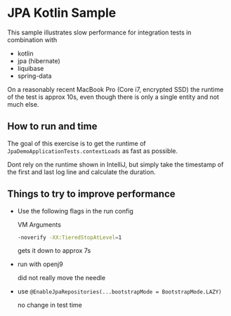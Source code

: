 # JPA Kotlin Sample

This sample illustrates slow performance for integration
tests in combination with

* kotlin
* jpa (hibernate)
* liquibase
* spring-data

On a reasonably recent MacBook Pro (Core i7, encrypted SSD) 
the runtime of the test is approx 10s, even though 
there is only a single entity and not much else.

## How to run and time

The goal of this exercise is to get the runtime of 
`JpaDemoApplicationTests.contextLoads` as fast as possible.

Dont rely on the runtime shown in IntelliJ, but simply take the timestamp
of the first and last log line and calculate the duration.
 
## Things to try to improve performance

* Use the following flags in the run config
    
    VM Arguments
    
    ```bash
    -noverify -XX:TieredStopAtLevel=1
    ```
    
    gets it down to approx 7s
    
* run with openj9

    did not really move the needle

* use `@EnableJpaRepositories(...bootstrapMode = BootstrapMode.LAZY)`

    no change in test time

